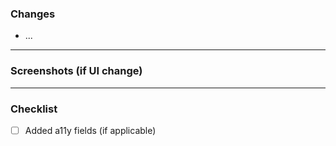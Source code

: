 ### Changes
* ...
---
### Screenshots (if UI change)
---
### Checklist
- [ ] Added a11y fields (if applicable)